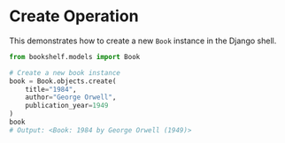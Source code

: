 # Create Operation

This demonstrates how to create a new `Book` instance in the Django shell.

```python
from bookshelf.models import Book

# Create a new book instance
book = Book.objects.create(
    title="1984",
    author="George Orwell",
    publication_year=1949
)
book
# Output: <Book: 1984 by George Orwell (1949)>
